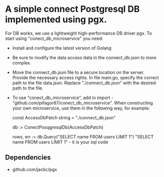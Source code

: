 # A simple connect Postgresql DB implemented using pgx.
For DB works, we use a lightweight high-performance DB driver pgx.
To start using "conect_db_microservice" you need:
* Install and configure the latest version of Golang
* Be sure to modify the data access data in the connect_db.json to more complex.
* Move the connect_db.json file to a secure location on the server. Provide the necessary access rights.
In file main.go, specify the correct path to the file data.json. Replace "./connect_db.json" with the desired path to the file.
* To use "conect_db_microservice", add in import - "github.com/pifagor87/conect_db_microservice".
When constructing your own microservice, use them in the following way, for example:

  const AccessDbPatch string = "./connect_db.json"

  db := ConectPosqgresqlDb(AccessDbPatch)

  rows, err := db.Query("SELECT name FROM users LIMIT 1")
  "SELECT name FROM users LIMIT 1" - it is your sql code

## Dependencies
* github.com/jackc/pgx